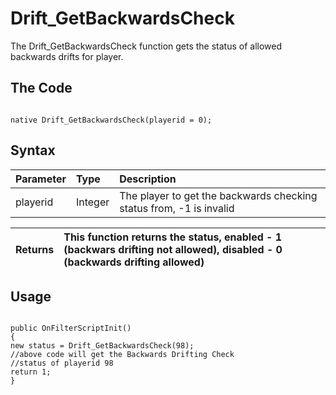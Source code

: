 # Drift\_GetBackwardsCheck #

The Drift\_GetBackwardsCheck function gets the status of allowed backwards drifts for player.


## The Code ##
```PAWN

native Drift_GetBackwardsCheck(playerid = 0);
```

## Syntax ##
|Parameter|Type|Description|
|:--------|:---|:----------|
|playerid |Integer|The player to get the backwards checking status from, -1 is invalid|

|Returns|This function returns the status, enabled - 1 (backwars drifting not allowed), disabled - 0 (backwards drifting allowed)|
|:------|:-----------------------------------------------------------------------------------------------------------------------|


## Usage ##


```PAWN

public OnFilterScriptInit()
{
new status = Drift_GetBackwardsCheck(98);
//above code will get the Backwards Drifting Check
//status of playerid 98
return 1;
}
```